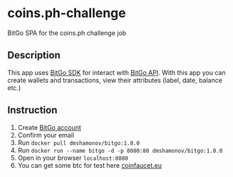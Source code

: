 # coins.ph-challenge
BitGo SPA for the coins.ph challenge job

## Description
This app uses [BitGo SDK](https://github.com/BitGo/BitGoJS) for interact with [BitGo API](https://test.bitgo.com/api/v1).
With this app you can create wallets and transactions, view their attributes (label, date, balance etc.)

## Instruction
1. Create [BitGo account](https://test.bitgo.com/)
2. Confirm your email 
3. Run `docker pull dmshamonov/bitgo:1.0.0`
4. Run `docker run --name bitgo -d -p 8080:80 dmshamonov/bitgo:1.0.0`
5. Open in your browser `localhost:8080` 
6. You can get some btc for test here [coinfaucet.eu](https://coinfaucet.eu/en/btc-testnet/)
